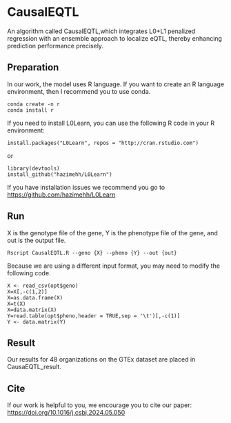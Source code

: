 # CausalEQTL
An algorithm called CausalEQTL,which integrates L0+L1 penalized regression with an ensemble approach to localize eQTL, thereby enhancing prediction performance precisely.
## Preparation
In our work, the model uses R language. If you want to create an R language environment, then I recommend you to use conda.
```
conda create -n r
conda install r
```
If you need to install L0Learn, you can use the following R code in your R environment:
```
install.packages("L0Learn", repos = "http://cran.rstudio.com")
```
or
```
library(devtools)
install_github("hazimehh/L0Learn")
```
If you have installation issues we recommend you go to https://github.com/hazimehh/L0Learn
## Run
X is the genotype file of the gene, Y is the phenotype file of the gene, and out is the output file.
```
Rscript CausalEQTL.R --geno {X} --pheno {Y} --out {out}
```
Because we are using a different input format, you may need to modify the following code.
```
X <- read_csv(opt$geno)
X=X[,-c(1,2)]
X=as.data.frame(X)
X=t(X)
X=data.matrix(X)
Y=read.table(opt$pheno,header = TRUE,sep = '\t')[,-c(1)]
Y <- data.matrix(Y)
```
## Result
Our results for 48 organizations on the GTEx dataset are placed in CausaEQTL_result.
## Cite
If our work is helpful to you, we encourage you to cite our paper: https://doi.org/10.1016/j.csbj.2024.05.050
